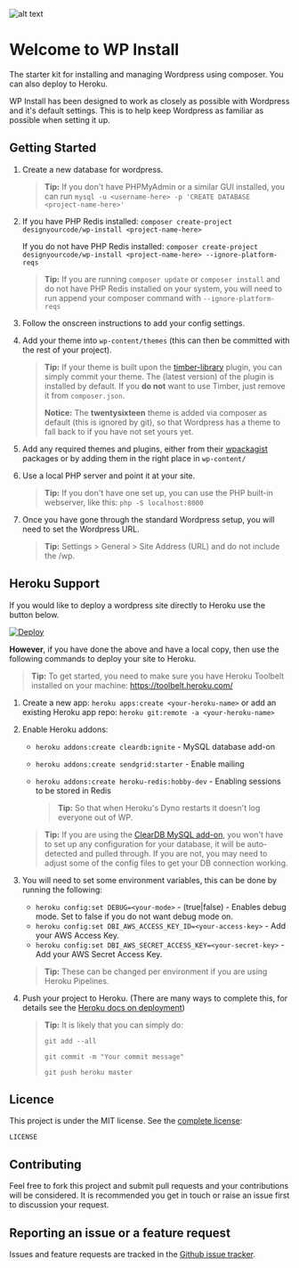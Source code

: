 
![alt text](http://cdn.designyourcode.io/wp-install-logo.jpg "WP Install")

# Welcome to WP Install
The starter kit for installing and managing Wordpress using composer. You can also deploy to Heroku.

WP Install has been designed to work as closely as possible with Wordpress and it's default settings. This is to help keep Wordpress as familiar as possible when setting it up.

## Getting Started

1. Create a new database for wordpress.

    > **Tip:** If you don't have PHPMyAdmin or a similar GUI installed, you can run `mysql -u <username-here> -p 'CREATE DATABASE <project-name-here>'`

2. If you have PHP Redis installed: `composer create-project designyourcode/wp-install <project-name-here>`
   
   If you do not have PHP Redis installed: `composer create-project designyourcode/wp-install <project-name-here> --ignore-platform-reqs`
    
    >  **Tip:** If you are running `composer update` or `composer install` and do not have PHP Redis installed on your system, you will need to run append your composer command with `--ignore-platform-reqs`

3. Follow the onscreen instructions to add your config settings.
4. Add your theme into `wp-content/themes` (this can then be committed with the rest of your project).

    >  **Tip:** If your theme is built upon the [timber-library](https://en-gb.wordpress.org/plugins/timber-library/) plugin, you can simply commit your theme. The (latest version) of the plugin is installed by default. If you **do not** want to use Timber, just remove it from `composer.json`.
    >
    >  **Notice:** The __twentysixteen__ theme is added via composer as default (this is ignored by git), so that Wordpress has a theme to fall back to if you have not set yours yet.

5. Add any required themes and plugins, either from their [wpackagist](http://wpackagist.org/) packages or by adding them in the right place in `wp-content/`
6. Use a local PHP server and point it at your site.

    > **Tip:** If you don't have one set up, you can use the PHP built-in webserver, like this: `php -S localhost:8000`

8. Once you have gone through the standard Wordpress setup, you will need to set the Wordpress URL.
    
    > **Tip:** Settings > General > Site Address (URL) and do not include the /wp.

## Heroku Support

If you would like to deploy a wordpress site directly to Heroku use the button below.

[![Deploy](https://www.herokucdn.com/deploy/button.svg)](https://heroku.com/deploy)

**However**, if you have done the above and have a local copy, then use the following commands to deploy your site to Heroku. 

> **Tip:** To get started, you need to make sure you have Heroku Toolbelt installed on your machine: https://toolbelt.heroku.com/

1. Create a new app: `heroku apps:create <your-heroku-name>` or add an existing Heroku app repo: `heroku git:remote -a <your-heroku-name>`
2. Enable Heroku addons:
    * `heroku addons:create cleardb:ignite` - MySQL database add-on
    * `heroku addons:create sendgrid:starter` - Enable mailing
    * `heroku addons:create heroku-redis:hobby-dev` - Enabling sessions to be stored in Redis
        
        > **Tip:** So that when Heroku's Dyno restarts it doesn't log everyone out of WP. 

    > **Tip:** If you are using the [ClearDB MySQL add-on](https://elements.heroku.com/addons/cleardb), you won't have to set up any configuration for your database, it will be auto-detected and pulled through. If you are not, you may need to adjust some of the config files to get your DB connection working.

3. You will need to set some environment variables, this can be done by running the following:
    * `heroku config:set DEBUG=<your-mode>` - (true|false) - Enables debug mode. Set to false if you do not want debug mode on.
    * `heroku config:set DBI_AWS_ACCESS_KEY_ID=<your-access-key>` - Add your AWS Access Key.
    * `heroku config:set DBI_AWS_SECRET_ACCESS_KEY=<your-secret-key>` - Add your AWS Secret Access Key.

    > **Tip:** These can be changed per environment if you are using Heroku Pipelines.

4. Push your project to Heroku. (There are many ways to complete this, for details see the [Heroku docs on deployment](https://devcenter.heroku.com/categories/deployment))
    
    > **Tip:** It is likely that you can simply do:
    >
    > `git add --all`
    >
    > `git commit -m "Your commit message"`
    >
    > `git push heroku master`

## Licence
This project is under the MIT license. See the [complete license](LICENSE):

    LICENSE

## Contributing

Feel free to fork this project and submit pull requests and your contributions will be considered.
It is recommended you get in touch or raise an issue first to discussion your request.

## Reporting an issue or a feature request
Issues and feature requests are tracked in the [Github issue tracker](https://github.com/DesignyourCode/wp-install/issues).
